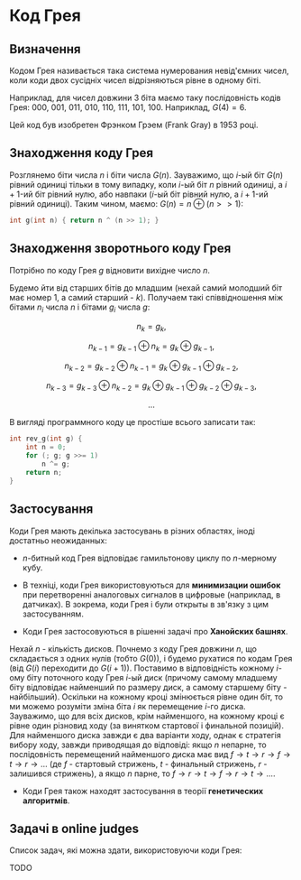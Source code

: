 # Код Грея

## Визначення

Кодом Грея називається така система нумерования невід'ємних чисел, коли коди двох сусідніх чисел відрізняються рівне в одному біті.

Наприклад, для чисел довжини 3 біта маємо таку послідовність кодів Грея: $000$, $001$, $011$, $010$, $110$, $111$, $101$, $100$. Наприклад, $G(4)=6$.

Цей код був изобретен Фрэнком Грэем (Frank Gray) в 1953 році.

## Знаходження коду Грея

Розглянемо біти числа $n$ і біти числа $G(n)$. Зауважимо, що $i$-ый біт $G(n)$ рівний одиниці тільки в тому випадку, коли $i$-ый біт $n$ рівний одиниці, а $i+1$-ий біт рівний нулю, або навпаки ($i$-ый біт рівний нулю, а $i+1$-ий рівний одиниці). Таким чином, маємо: $G(n) = n \oplus (n>>1)$:

<!--- TODO: specify code snippet id -->
``` cpp
int g(int n) { return n ^ (n >> 1); }
```

## Знаходження зворотнього коду Грея

Потрібно по коду Грея $g$ відновити вихідне число $n$.

Будемо йти від старших бітів до младшим (нехай самий молодший біт має номер 1, а самий старший - $k$). Получаем такі співвідношення між бітами $n_i$ числа $n$ і бітами $g_i$ числа $g$:

$$
n_k = g_k,
$$

$$
n_{k-1} = g_{k-1} \oplus n_k = g_k \oplus g_{k-1},
$$

$$
n_{k-2} = g_{k-2} \oplus n_{k-1} = g_k \oplus g_{k-1} \oplus g_{k-2},
$$

$$
n_{k-3} = g_{k-3} \oplus n_{k-2} = g_k \oplus g_{k-1} \oplus g_{k-2} \oplus g_{k-3},
$$

$$
\ldots
$$

В вигляді программного коду це простіше всього записати так:

<!--- TODO: specify code snippet id -->
``` cpp
int rev_g(int g) {
    int n = 0;
    for (; g; g >>= 1)
        n ^= g;
    return n;
}
```

## Застосування

Коди Грея мають декілька застосувань в різних областях, іноді достатньо неожиданных:

* $n$-битный код Грея відповідає гамильтонову циклу по $n$-мерному кубу.

* В техніці, коди Грея використовуються для **минимизации ошибок** при перетворенні аналоговых сигналов в цифровые (наприклад, в датчиках). В зокрема, коди Грея і були открыты в зв'язку з цим застосуванням.

* Коди Грея застосовуються в рішенні задачі про **Ханойских башнях**.

Нехай $n$ - кількість дисков. Почнемо з коду Грея довжини $n$, що складається з одних нулів (тобто $G(0)$), і будемо рухатися по кодам Грея (від $G(i)$ переходити до $G(i+1)$). Поставимо в відповідність кожному $i$-ому біту поточного коду Грея $i$-ый диск (причому самому младшему біту відповідає найменший по размеру диск, а самому старшему біту - найбільший). Оскільки на кожному кроці змінюється рівне один біт, то ми можемо розуміти зміна біта $i$ як перемещение $i$-го диска. Зауважимо, що для всіх дисков, крім найменшого, на кожному кроці є рівне один різновид ходу (за винятком стартової і финальной позицій). Для найменшого диска завжди є два варіанти ходу, однак є стратегія вибору ходу, завжди приводящая до відповіді: якщо $n$ непарне, то послідовність перемещений найменшого диска має вид $f \rightarrow t \rightarrow r \rightarrow f \rightarrow t \rightarrow r \rightarrow \ldots$ (де $f$ - стартовый стрижень, $t$ - финальный стрижень, $r$ - залишився стрижень), а якщо $n$ парне, то $f \rightarrow r \rightarrow t \rightarrow f \rightarrow r \rightarrow t \rightarrow \ldots$.

* Коди Грея також находят застосування в теорії **генетических алгоритмів**.

## Задачі в online judges

Список задач, які можна здати, використовуючи коди Грея:

TODO
